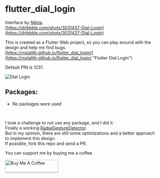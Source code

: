 # flutter_dial_login

Interface by [Nikita](https://dribbble.com/nktshshkn).<br>
[https://dribbble.com/shots/3031437-Dial-Login](https://dribbble.com/shots/3031437-Dial-Login)

This is created as a Flutter Web project, so you can play around with the design and help me find bugs.<br>
[https://mslalith.github.io/flutter_dial_login/](https://mslalith.github.io/flutter_dial_login/ "Flutter Dial Login")

Default PIN is 1231.

![Dial Login](https://github.com/mslalith/flutter_dial_login/blob/master/example/login.gif)

## Packages:

- No packages were used

<br>

I took a challenge to not use any package, and I did it.<br>
Finally a working [RadialGestureDetector](https://github.com/mslalith/flutter_dial_login/blob/master/lib/widgets/radial_gesture_detector.dart).<br>
But in my opinion, there are still some optimizations and a better approach to implement this design.<br>
If possible, fork this repo and send a PR.

You can support me by buying me a coffee.

<a href="https://www.buymeacoffee.com/msLalith" target="_blank"><img src="https://www.buymeacoffee.com/assets/img/custom_images/orange_img.png" alt="Buy Me A Coffee" style="height: 41px !important;width: 174px !important;box-shadow: 0px 3px 2px 0px rgba(190, 190, 190, 0.5) !important;-webkit-box-shadow: 0px 3px 2px 0px rgba(190, 190, 190, 0.5) !important;" ></a>
